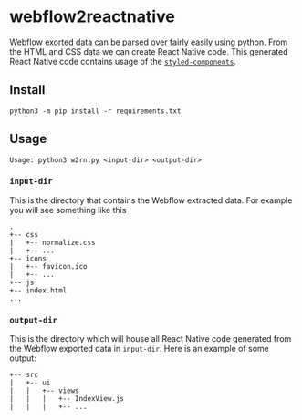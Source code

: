 # webflow2reactnative
Webflow exorted data can be parsed over fairly easily using python. From the HTML and CSS data we can create React Native code. This generated React Native code contains usage of the [`styled-components`](https://www.styled-components.com).

## Install
```console
python3 -m pip install -r requirements.txt
```

## Usage
```console
Usage: python3 w2rn.py <input-dir> <output-dir>
```
### `input-dir`
This is the directory that contains the Webflow extracted data. For example you will see something like this
```
.
+-- css
|   +-- normalize.css
|   +-- ...
+-- icons
|   +-- favicon.ico
|   +-- ...
+-- js
+-- index.html
...
```
### `output-dir`
This is the directory which will house all React Native code generated from the Webflow exported data in `input-dir`. Here is an example of some output:
```
+-- src
|   +-- ui
|   |   +-- views
|   |   |   +-- IndexView.js
|   |   |   +-- ...
```


